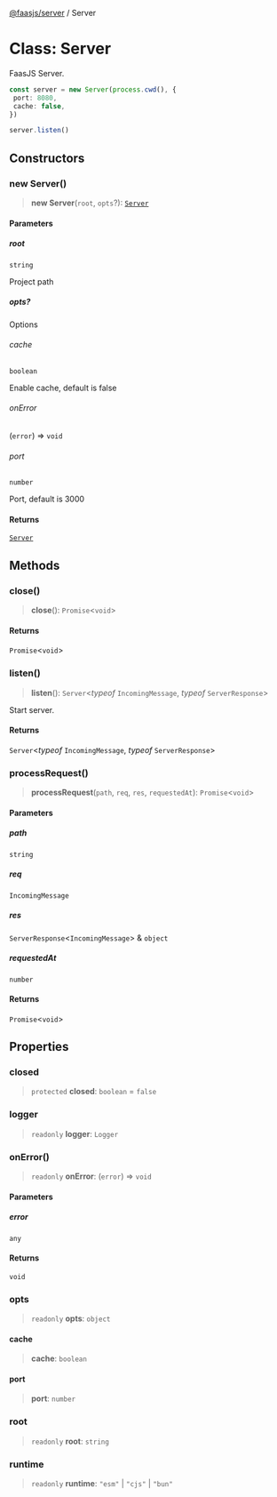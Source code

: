 [@faasjs/server](../README.md) / Server

# Class: Server

FaasJS Server.

```ts
const server = new Server(process.cwd(), {
 port: 8080,
 cache: false,
})

server.listen()
```

## Constructors

### new Server()

> **new Server**(`root`, `opts`?): [`Server`](Server.md)

#### Parameters

##### root

`string`

Project path

##### opts?

Options

###### cache

`boolean`

Enable cache, default is false

###### onError

(`error`) => `void`

###### port

`number`

Port, default is 3000

#### Returns

[`Server`](Server.md)

## Methods

### close()

> **close**(): `Promise`\<`void`\>

#### Returns

`Promise`\<`void`\>

### listen()

> **listen**(): `Server`\<*typeof* `IncomingMessage`, *typeof* `ServerResponse`\>

Start server.

#### Returns

`Server`\<*typeof* `IncomingMessage`, *typeof* `ServerResponse`\>

### processRequest()

> **processRequest**(`path`, `req`, `res`, `requestedAt`): `Promise`\<`void`\>

#### Parameters

##### path

`string`

##### req

`IncomingMessage`

##### res

`ServerResponse`\<`IncomingMessage`\> & `object`

##### requestedAt

`number`

#### Returns

`Promise`\<`void`\>

## Properties

### closed

> `protected` **closed**: `boolean` = `false`

### logger

> `readonly` **logger**: `Logger`

### onError()

> `readonly` **onError**: (`error`) => `void`

#### Parameters

##### error

`any`

#### Returns

`void`

### opts

> `readonly` **opts**: `object`

#### cache

> **cache**: `boolean`

#### port

> **port**: `number`

### root

> `readonly` **root**: `string`

### runtime

> `readonly` **runtime**: `"esm"` \| `"cjs"` \| `"bun"`
